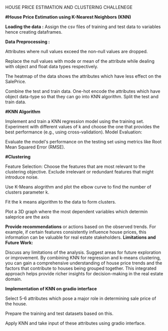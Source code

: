 HOUSE PRICE ESTIMATION AND CLUSTERING CHALLENEGE

**#House Price Estimation using K-Nearest Neighbors (KNN)**

**Loading the data :**
Assign the csv files of training and test data to variables hence creating dataframes.

**Data Preprocessing :**

Attributes where null values exceed the non-null values are dropped.

Replace the null values with mode or mean of the attribute while dealing with object and float data types respectively.

The heatmap of the data shows the attributes which have less effect on the SalePrice.

Combine the test and train data.
One-hot encode the attributes which have object data-type so that they can go into KNN algorithm.
Split the test and train data.

**#KNN Algorithm**

Implement and train a KNN regression model using the training set. Experiment with different values of k and choose the one that provides the best performance (e.g., using cross-validation). Model Evaluation:

Evaluate the model's performance on the testing set using metrics like Root Mean Squared Error (RMSE).

**#Clustering**

Feature Selection:
Choose the features that are most relevant to the clustering objective. Exclude irrelevant or redundant features that might introduce noise.

Use K-Means alogrithm and plot the elbow curve to find the number of clusters parameter k.

Fit the k means algorithm to the data to form clusters.

Plot a 3D graph where the most dependent variables which determin saleprice are the axis

**Provide recommendations** or actions based on the observed trends. For example, if certain features consistently influence house prices, this information can be valuable for real estate stakeholders. **Limitations and Future Work:**

Discuss any limitations of the analysis. Suggest areas for future exploration or improvement. By combining KNN for regression and k-means clustering, you can gain a comprehensive understanding of house price trends and the factors that contribute to houses being grouped together. This integrated approach helps provide richer insights for decision-making in the real estate domain.

**Implementation of KNN on gradio interface**

Select 5-6 attributes which pose a major role in determining sale price of the house.

Prepare the training and test datasets based on this.

Apply KNN and take input of these attributes using gradio interface.

